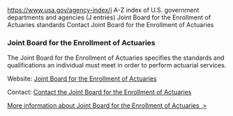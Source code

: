 

https://www.usa.gov/agency-index/j
A-Z index of U.S. government departments and agencies (J entries)
Joint Board for the Enrollment of Actuaries standards
Contact Joint Board for the Enrollment of Actuaries

### Joint Board for the Enrollment of Actuaries

The Joint Board for the Enrollment of Actuaries specifies the standards and qualifications an individual must meet in order to perform actuarial services.

Website: [Joint Board for the Enrollment of Actuaries](https://www.irs.gov/tax-professionals/enrolled-actuaries/information-about-the-joint-board)

Contact: [Contact the Joint Board for the Enrollment of Actuaries](https://www.irs.gov/tax-professionals/enrolled-actuaries/how-to-contact-us)

[More information about Joint Board for the Enrollment of Actuaries  >](https://www.usa.gov/agencies/joint-board-for-the-enrollment-of-actuaries)
